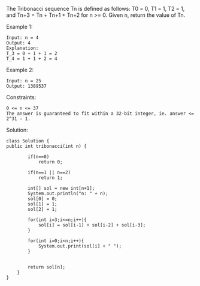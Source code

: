 The Tribonacci sequence Tn is defined as follows:
T0 = 0, T1 = 1, T2 = 1, and Tn+3 = Tn + Tn+1 + Tn+2 for n >= 0.
Given n, return the value of Tn.

Example 1:

    Input: n = 4
    Output: 4
    Explanation:
    T_3 = 0 + 1 + 1 = 2
    T_4 = 1 + 1 + 2 = 4
Example 2:

    Input: n = 25
    Output: 1389537

Constraints:

    0 <= n <= 37
    The answer is guaranteed to fit within a 32-bit integer, ie. answer <= 2^31 - 1.

Solution:
    
    class Solution {
    public int tribonacci(int n) {
    
            if(n==0)
                return 0;
            
            if(n==1 || n==2)
                return 1;
            
            int[] sol = new int[n+1];
            System.out.println("n: " + n);
            sol[0] = 0;
            sol[1] = 1;
            sol[2] = 1;
            
            for(int i=3;i<=n;i++){
                sol[i] = sol[i-1] + sol[i-2] + sol[i-3];
            }
            
            for(int i=0;i<n;i++){
                System.out.print(sol[i] + " ");
            }
            
            
            return sol[n];
        }
    }
